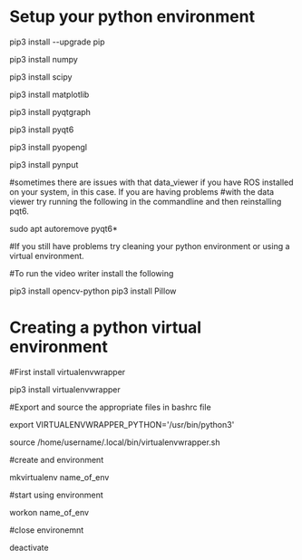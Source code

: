# Setup your python environment

pip3 install --upgrade pip

pip3 install numpy

pip3 install scipy

pip3 install matplotlib

pip3 install pyqtgraph

pip3 install pyqt6

pip3 install pyopengl

pip3 install pynput

#sometimes there are issues with that data_viewer if you have ROS installed on your system, in this case. If you are having problems
#with the data viewer try running the following in the commandline and then reinstalling pqt6. 

sudo apt autoremove pyqt6*

#If you still have problems try cleaning your python environment or using a virtual environment.

#To run the video writer install the following

pip3 install opencv-python
pip3 install Pillow



# Creating a python virtual environment

#First install virtualenvwrapper

pip3 install virtualenvwrapper

#Export and source the appropriate files in bashrc file

export VIRTUALENVWRAPPER_PYTHON='/usr/bin/python3' 

source /home/username/.local/bin/virtualenvwrapper.sh 

#create and environment

mkvirtualenv name_of_env 

#start using environment

workon name_of_env

#close environemnt

deactivate


